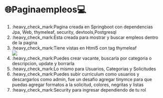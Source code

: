 # :globe_with_meridians:Paginaempleos:computer:
<ol>
<li>:heavy_check_mark:Pagina creada en Springboot con dependencias Jpa, Web, thymeleaf, security, devtools,Postgresql</li>
<li>:heavy_check_mark:Esta creada para mostrar y buscar empleos dentro de la pagina</li>
<li>:heavy_check_mark:Tiene vistas en Html5 con tag thymeleaf</li>
<img src="https://user-images.githubusercontent.com/103292411/223300994-1d9c4d09-71d5-477b-8f0e-72213a6c2501.png">
<li>:heavy_check_mark:Puedes crear vacante, buscarla por categoria o descripcion, update y borrarla</li>
<li>:heavy_check_mark:Lo mismo para Usuarios, Categorias y Solicitudes</li>
<li>:heavy_check_mark:Puedes subir curriculum como usuarios y descargarlos como admin, fue un desafio agregar tinymce para
que puedas agregar formatos a la solicitud, colores, negritas y listas </li>
<li>:heavy_check_mark:Security para ingresar  dependiendo de tu rol</li>
